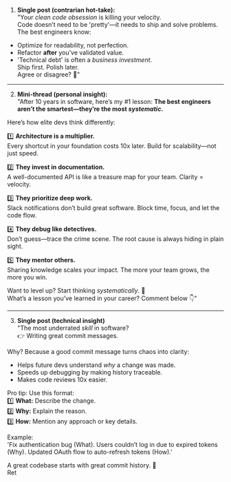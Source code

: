 1. **Single post (contrarian hot-take):**  
"Your *clean code obsession* is killing your velocity.  
Code doesn’t need to be 'pretty'—it needs to ship and solve problems.  
The best engineers know:  
- Optimize for readability, not perfection.  
- Refactor **after** you’ve validated value.  
- 'Technical debt' is often a *business investment*.  
Ship first. Polish later.  
Agree or disagree? 🤔"  

---

2. **Mini-thread (personal insight):**  
"After 10 years in software, here’s my #1 lesson: **The best engineers aren’t the smartest—they’re the most *systematic*.**  

Here’s how elite devs think differently:  

1️⃣ **Architecture is a multiplier.**  
Every shortcut in your foundation costs 10x later. Build for scalability—not just speed.  

2️⃣ **They invest in documentation.**  
A well-documented API is like a treasure map for your team. Clarity = velocity.  

3️⃣ **They prioritize deep work.**  
Slack notifications don’t build great software. Block time, focus, and let the code flow.  

4️⃣ **They debug like detectives.**  
Don’t guess—trace the crime scene. The root cause is always hiding in plain sight.  

5️⃣ **They mentor others.**  
Sharing knowledge scales your impact. The more your team grows, the more you win.  

Want to level up? Start thinking *systematically*. 🚀  
What’s a lesson you’ve learned in your career? Comment below 👇"  

---

3. **Single post (technical insight)**  
"The most underrated *skill* in software?  
👉 Writing great commit messages.  

Why? Because a good commit message turns chaos into clarity:  
- Helps future devs understand *why* a change was made.  
- Speeds up debugging by making history traceable.  
- Makes code reviews 10x easier.  

Pro tip: Use this format:  
1️⃣ **What:** Describe the change.  
2️⃣ **Why:** Explain the reason.  
3️⃣ **How:** Mention any approach or key details.  

Example:  
'Fix authentication bug (What). Users couldn’t log in due to expired tokens (Why). Updated OAuth flow to auto-refresh tokens (How).'  

A great codebase starts with great commit history. 🚀  
Ret